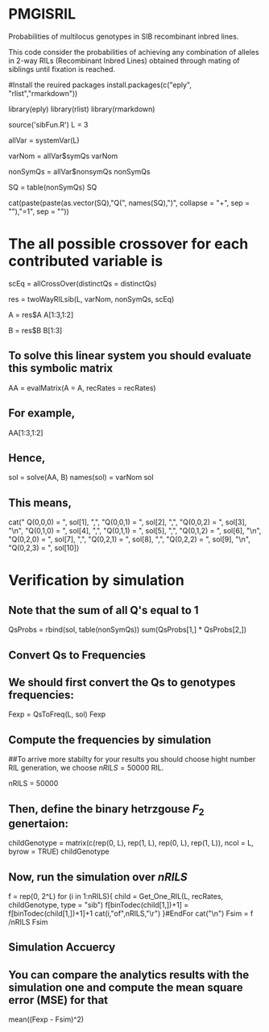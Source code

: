 # PMGISRIL
Probabilities of multilocus genotypes in SIB recombinant inbred lines.

This code consider the probabilities of achieving any combination of alleles in 2-way
RILs (Recombinant Inbred Lines) obtained through mating of siblings until fixation
is reached.

#Install the reuired packages
install.packages(c("eply", "rlist","rmarkdown"))

library(eply)
library(rlist)
library(rmarkdown)

source('sibFun.R')
L = 3

allVar = systemVar(L)
  
varNom = allVar$symQs
varNom
  
nonSymQs = allVar$nonsymQs
nonSymQs
  
SQ = table(nonSymQs)
SQ
  
cat(paste(paste(as.vector(SQ),"Q(", names(SQ),")", collapse = "+", sep = ""),"=1", sep = ""))
  
# The all possible crossover for each contributed variable is 
  
scEq = allCrossOver(distinctQs = distinctQs)
  
res = twoWayRILsib(L, varNom, nonSymQs, scEq)
  
A = res$A
A[1:3,1:2]
  
B = res$B
B[1:3]
  
  
## To solve this linear system you should evaluate this symbolic matrix
  
AA = evalMatrix(A = A, recRates = recRates)
  
## For example, 
AA[1:3,1:2]
  
## Hence, 
  
sol = solve(AA, B)
names(sol) = varNom
sol
  
## This means, 
  
cat(" Q(0,0,0) = ", sol[1], ",", "Q(0,0,1) = ", sol[2], ",", "Q(0,0,2) = ", sol[3], "\n",
      "Q(0,1,0) = ", sol[4], ",", "Q(0,1,1) = ", sol[5], ",", "Q(0,1,2) = ", sol[6], "\n",        "Q(0,2,0) = ", sol[7], ",", "Q(0,2,1) = ", sol[8], ",",  "Q(0,2,2) = ", sol[9], "\n",
      "Q(0,2,3) = ", sol[10])
  
# Verification by simulation
  
## Note that the sum of all Q's equal to 1
  
QsProbs = rbind(sol, table(nonSymQs))
sum(QsProbs[1,] * QsProbs[2,])
  
  
## Convert Qs to Frequencies
## We should first convert the Qs to genotypes frequencies:
Fexp = QsToFreq(L, sol)
Fexp
  
## Compute the frequencies by simulation 
##To arrive more stabilty for your results you should choose hight number RIL generation, we choose $nRILS = 50000$ RIL. 
  
nRILS = 50000
  
## Then, define the binary hetrzgouse $F_2$ genertaion:
  
childGenotype = matrix(c(rep(0, L), rep(1, L), rep(0, L), rep(1, L)), ncol = L, byrow = TRUE)
childGenotype
  
  
## Now, run the simulation over $nRILS$
f = rep(0, 2^L)
for (i in 1:nRILS){
child = Get_One_RIL(L, recRates, childGenotype, type = "sib")
f[binTodec(child[1,])+1] = f[binTodec(child[1,])+1]+1
  cat(i,"of",nRILS,"\r")
 }#EndFor
 cat("\n")
 Fsim = f /nRILS
 Fsim
  
## Simulation Accuercy 
## You can compare the analytics results with the simulation one and compute the mean square error (MSE) for that
mean((Fexp - Fsim)^2)


